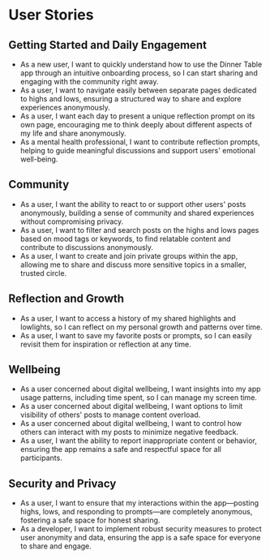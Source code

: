# User Stories

## Getting Started and Daily Engagement

- As a new user, I want to quickly understand how to use the Dinner Table app through an intuitive onboarding process, so I can start sharing and engaging with the community right away.
- As a user, I want to navigate easily between separate pages dedicated to highs and lows, ensuring a structured way to share and explore experiences anonymously.
- As a user, I want each day to present a unique reflection prompt on its own page, encouraging me to think deeply about different aspects of my life and share anonymously.
- As a mental health professional, I want to contribute reflection prompts, helping to guide meaningful discussions and support users' emotional well-being.

## Community 

- As a user, I want the ability to react to or support other users' posts anonymously, building a sense of community and shared experiences without compromising privacy.
- As a user, I want to filter and search posts on the highs and lows pages based on mood tags or keywords, to find relatable content and contribute to discussions anonymously.
- As a user, I want to create and join private groups within the app, allowing me to share and discuss more sensitive topics in a smaller, trusted circle.

## Reflection and Growth

- As a user, I want to access a history of my shared highlights and lowlights, so I can reflect on my personal growth and patterns over time.
- As a user, I want to save my favorite posts or prompts, so I can easily revisit them for inspiration or reflection at any time.

## Wellbeing

- As a user concerned about digital wellbeing, I want insights into my app usage patterns, including time spent, so I can manage my screen time.
- As a user concerned about digital wellbeing, I want options to limit visibility of others' posts to manage content overload.
- As a user concerned about digital wellbeing, I want to control how others can interact with my posts to minimize negative feedback.
- As a user, I want the ability to report inappropriate content or behavior, ensuring the app remains a safe and respectful space for all participants.

## Security and Privacy

- As a user, I want to ensure that my interactions within the app—posting highs, lows, and responding to prompts—are completely anonymous, fostering a safe space for honest sharing.
- As a developer, I want to implement robust security measures to protect user anonymity and data, ensuring the app is a safe space for everyone to share and engage.
